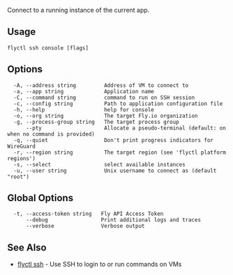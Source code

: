 Connect to a running instance of the current app.

## Usage
~~~
flyctl ssh console [flags]
~~~

## Options

~~~
  -A, --address string         Address of VM to connect to
  -a, --app string             Application name
  -C, --command string         command to run on SSH session
  -c, --config string          Path to application configuration file
  -h, --help                   help for console
  -o, --org string             The target Fly.io organization
  -g, --process-group string   The target process group
      --pty                    Allocate a pseudo-terminal (default: on when no command is provided)
  -q, --quiet                  Don't print progress indicators for WireGuard
  -r, --region string          The target region (see 'flyctl platform regions')
  -s, --select                 select available instances
  -u, --user string            Unix username to connect as (default "root")
~~~

## Global Options

~~~
  -t, --access-token string   Fly API Access Token
      --debug                 Print additional logs and traces
      --verbose               Verbose output
~~~

## See Also

* [flyctl ssh](/docs/flyctl/ssh/)	 - Use SSH to login to or run commands on VMs

